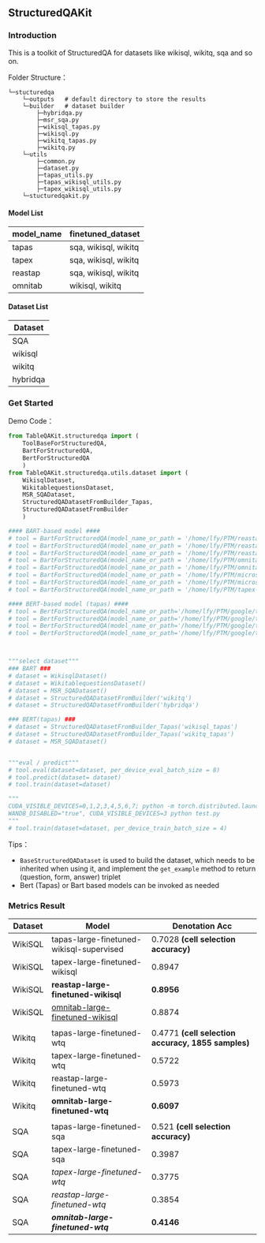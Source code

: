 ## StructuredQAKit



### Introduction

This is a toolkit of StructuredQA for datasets like wikisql, wikitq, sqa and so on.

Folder Structure：

```
└─stucturedqa
    └─outputs   # default directory to store the results
    └─builder   # dataset builder
    	├─hybridqa.py
        ├─msr_sqa.py
        ├─wikisql_tapas.py
        ├─wikisql.py
        ├─wikitq_tapas.py
        ├─wikitq.py
    └─utils
        ├─common.py
        ├─dataset.py
        ├─tapas_utils.py
        ├─tapas_wikisql_utils.py
        ├─tapex_wikisql_utils.py
    └─stucturedqakit.py
```



#### Model List



| model_name | finetuned_dataset    |
| ---------- | -------------------- |
| tapas      | sqa, wikisql, wikitq |
| tapex      | sqa, wikisql, wikitq |
| reastap    | sqa, wikisql, wikitq |
| omnitab    | wikisql, wikitq      |



#### Dataset List



| Dataset  |
| -------- |
| SQA      |
| wikisql  |
| wikitq   |
| hybridqa |



### Get Started



Demo Code：

```python
from TableQAKit.structuredqa import (
    ToolBaseForStructuredQA,
    BartForStructuredQA,
    BertForStructuredQA
    )
from TableQAKit.structuredqa.utils.dataset import (
    WikisqlDataset, 
    WikitablequestionsDataset, 
    MSR_SQADataset,
    StructuredQADatasetFromBuilder_Tapas,
    StructuredQADatasetFromBuilder
    )

#### BART-based model ####
# tool = BartForStructuredQA(model_name_or_path = '/home/lfy/PTM/reastap-large')
# tool = BartForStructuredQA(model_name_or_path = '/home/lfy/PTM/reastap-large-finetuned-wtq')
# tool = BartForStructuredQA(model_name_or_path = '/home/lfy/PTM/reastap-large-finetuned-wikisql')
# tool = BartForStructuredQA(model_name_or_path = '/home/lfy/PTM/omnitab-large-finetuned-wtq')
# tool = BartForStructuredQA(model_name_or_path = '/home/lfy/PTM/omnitab-large-finetuned-wikisql')
# tool = BartForStructuredQA(model_name_or_path = '/home/lfy/PTM/microsoft/tapex-large-finetuned-wtq')
# tool = BartForStructuredQA(model_name_or_path = '/home/lfy/PTM/microsoft/tapex-large-finetuned-wikisql')
# tool = BartForStructuredQA(model_name_or_path = '/home/lfy/PTM/tapex-large-finetuned-sqa')

#### BERT-based model (tapas) ####
# tool = BertForStructuredQA(model_name_or_path='/home/lfy/PTM/google/tapas-large')
# tool = BertForStructuredQA(model_name_or_path='/home/lfy/PTM/google/tapas-large-finetuned-sqa')
# tool = BertForStructuredQA(model_name_or_path='/home/lfy/PTM/google/tapas-large-finetuned-wikisql-supervised')
# tool = BertForStructuredQA(model_name_or_path='/home/lfy/PTM/google/tapas-large-finetuned-wtq')



"""select dataset"""
### BART ###
# dataset = WikisqlDataset()
# dataset = WikitablequestionsDataset()
# dataset = MSR_SQADataset()
# dataset = StructuredQADatasetFromBuilder('wikitq')
# dataset = StructuredQADatasetFromBuilder('hybridqa')

### BERT(tapas) ###
# dataset = StructuredQADatasetFromBuilder_Tapas('wikisql_tapas')
# dataset = StructuredQADatasetFromBuilder_Tapas('wikitq_tapas')
# dataset = MSR_SQADataset()


"""eval / predict"""
# tool.eval(dataset=dataset, per_device_eval_batch_size = 8)
# tool.predict(dataset= dataset)
# tool.train(dataset=dataset)

"""
CUDA_VISIBLE_DEVICES=0,1,2,3,4,5,6,7; python -m torch.distributed.launch --nproc_per_node 8 test.py
WANDB_DISABLED="true", CUDA_VISIBLE_DEVICES=3 python test.py
"""
# tool.train(dataset=dataset, per_device_train_batch_size = 4)
```



Tips：

- `BaseStructuredQADataset` is used to build the dataset, which needs to be inherited when using it, and implement the `get_example` method to return (question, form, answer) triplet
- Bert (Tapas) or Bart based models can be invoked as needed



### Metrics Result



| Dataset | Model                                                        | Denotation Acc                                       |
| ------- | ------------------------------------------------------------ | ---------------------------------------------------- |
| WikiSQL | tapas-large-finetuned-wikisql-supervised                     | 0.7028   **(cell selection accuracy)**               |
| WikiSQL | tapex-large-finetuned-wikisql                                | 0.8947                                               |
| WikiSQL | **reastap-large-finetuned-wikisql**                          | **0.8956**                                           |
| WikiSQL | [omnitab-large-finetuned-wikisql](https://huggingface.co/yilunzhao/omnitab-large-finetuned-wikisql) | 0.8874                                               |
|         |                                                              |                                                      |
| Wikitq  | tapas-large-finetuned-wtq                                    | 0.4771   **(cell selection accuracy, 1855 samples)** |
| Wikitq  | tapex-large-finetuned-wtq                                    | 0.5722                                               |
| Wikitq  | reastap-large-finetuned-wtq                                  | 0.5973                                               |
| Wikitq  | **omnitab-large-finetuned-wtq**                              | **0.6097**                                           |
|         |                                                              |                                                      |
| SQA     | tapas-large-finetuned-sqa                                    | 0.521    **(cell selection accuracy)**               |
| SQA     | tapex-large-finetuned-sqa                                    | 0.3987                                               |
| SQA     | *tapex-large-finetuned-wtq*                                  | 0.3775                                               |
| SQA     | *reastap-large-finetuned-wtq*                                | 0.3854                                               |
| SQA     | ***omnitab-large-finetuned-wtq***                            | **0.4146**                                           |

